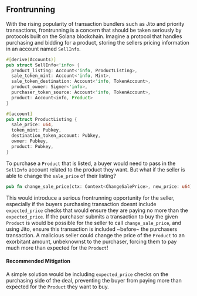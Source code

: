 ## Frontrunning

With the rising popularity of transaction bundlers such as Jito and priority transactions, frontrunning is a concern that should be taken seriously by protocols built on the Solana blockchain. Imagine a protocol that handles purchasing and bidding for a product, storing the sellers pricing information in an account named `SellInfo`. 

```rust
#[derive(Accounts)]
pub struct SellInfo<'info> {
  product_listing: Account<'info, ProductListing>,
  sale_token_mint: Account<'info, Mint>,
  sale_token_destination: Account<'info, TokenAccount>,
  product_owner: Signer<'info>,
  purchaser_token_source: Account<'info, TokenAccount>,
  product: Account<info, Product>
}

#[account]
pub struct ProductListing {
  sale_price: u64,
  token_mint: Pubkey,
  destination_token_account: Pubkey,
  owner: Pubkey,
  product: Pubkey,
}
```

To purchase a `Product` that is listed, a buyer would need to pass in the `SellInfo` account related to the product they want. But what if the seller is able to change the `sale_price` of their listing? 

```rust
pub fn change_sale_price(ctx: Context<ChangeSalePrice>, new_price: u64) {...}
```

This would introduce a serious frontrunning opportunity for the seller, especially if the buyers purchasing transaction doesnt include `expected_price` checks that would ensure they are paying no more than the `expected_price`. If the purchaser submits a transaction to buy the given `Product` is would be possible for the seller to call `change_sale_price`, and using Jito, ensure this transaction is included ~before~ the purchasers transaction. A malicious seller could change the price of the `Product` to an exorbitant amount, unbeknownst to the purchaser, forcing them to pay much more than expected for the `Product`! 

#### Recommended Mitigation

A simple solution  would be including `expected_price` checks on the purchasing side of the deal, preventing the buyer from paying more than expected for the `Product` they want to buy.


